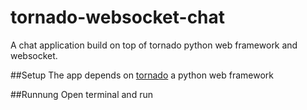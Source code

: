 tornado-websocket-chat
======================

A chat application build on top of tornado python web framework and websocket.

##Setup
The app depends on [tornado](http://tornadoweb.org) a python web framework

##Runnung
Open terminal and run
```python app.py  